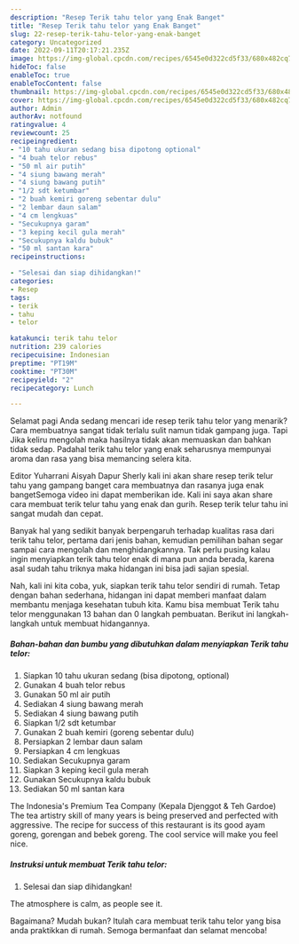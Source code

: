 ```yaml
---
description: "Resep Terik tahu telor yang Enak Banget"
title: "Resep Terik tahu telor yang Enak Banget"
slug: 22-resep-terik-tahu-telor-yang-enak-banget
category: Uncategorized
date: 2022-09-11T20:17:21.235Z
image: https://img-global.cpcdn.com/recipes/6545e0d322cd5f33/680x482cq70/terik-tahu-telor-foto-resep-utama.jpg
hideToc: false
enableToc: true
enableTocContent: false
thumbnail: https://img-global.cpcdn.com/recipes/6545e0d322cd5f33/680x482cq70/terik-tahu-telor-foto-resep-utama.jpg
cover: https://img-global.cpcdn.com/recipes/6545e0d322cd5f33/680x482cq70/terik-tahu-telor-foto-resep-utama.jpg
author: Admin
authorAv: notfound
ratingvalue: 4
reviewcount: 25
recipeingredient:
- "10 tahu ukuran sedang bisa dipotong optional"
- "4 buah telor rebus"
- "50 ml air putih"
- "4 siung bawang merah"
- "4 siung bawang putih"
- "1/2 sdt ketumbar"
- "2 buah kemiri goreng sebentar dulu"
- "2 lembar daun salam"
- "4 cm lengkuas"
- "Secukupnya garam"
- "3 keping kecil gula merah"
- "Secukupnya kaldu bubuk"
- "50 ml santan kara"
recipeinstructions:

- "Selesai dan siap dihidangkan!"
categories:
- Resep
tags:
- terik
- tahu
- telor

katakunci: terik tahu telor 
nutrition: 239 calories
recipecuisine: Indonesian
preptime: "PT19M"
cooktime: "PT30M"
recipeyield: "2"
recipecategory: Lunch

---
```



Selamat pagi Anda sedang mencari ide resep terik tahu telor yang menarik? Cara membuatnya sangat tidak terlalu sulit namun tidak gampang juga. Tapi Jika keliru mengolah maka hasilnya tidak akan memuaskan dan bahkan tidak sedap. Padahal terik tahu telor yang enak seharusnya mempunyai aroma dan rasa yang bisa memancing selera kita.


Editor Yuharrani Aisyah Dapur Sherly kali ini akan share resep terik telur tahu yang gampang banget cara membuatnya dan rasanya juga enak bangetSemoga video ini dapat memberikan ide. Kali ini saya akan share cara membuat terik telur tahu yang enak dan gurih. Resep terik telur tahu ini sangat mudah dan cepat.

Banyak hal yang sedikit banyak berpengaruh terhadap kualitas rasa dari terik tahu telor, pertama dari jenis bahan, kemudian pemilihan bahan segar sampai cara mengolah dan menghidangkannya. Tak perlu pusing kalau ingin menyiapkan terik tahu telor enak di mana pun anda berada, karena asal sudah tahu triknya maka hidangan ini bisa jadi sajian spesial.


Nah, kali ini kita coba, yuk, siapkan terik tahu telor sendiri di rumah. Tetap dengan bahan sederhana, hidangan ini dapat memberi manfaat dalam membantu menjaga kesehatan tubuh kita. Kamu bisa membuat Terik tahu telor menggunakan 13 bahan dan 0 langkah pembuatan. Berikut ini langkah-langkah untuk membuat hidangannya.

<!--inarticleads1-->

##### Bahan-bahan dan bumbu yang dibutuhkan dalam menyiapkan Terik tahu telor:

1. Siapkan 10 tahu ukuran sedang (bisa dipotong, optional)
1. Gunakan 4 buah telor rebus
1. Gunakan 50 ml air putih
1. Sediakan 4 siung bawang merah
1. Sediakan 4 siung bawang putih
1. Siapkan 1/2 sdt ketumbar
1. Gunakan 2 buah kemiri (goreng sebentar dulu)
1. Persiapkan 2 lembar daun salam
1. Persiapkan 4 cm lengkuas
1. Sediakan Secukupnya garam
1. Siapkan 3 keping kecil gula merah
1. Gunakan Secukupnya kaldu bubuk
1. Sediakan 50 ml santan kara


The Indonesia&#39;s Premium Tea Company (Kepala Djenggot &amp; Teh Gardoe) The tea artistry skill of many years is being preserved and perfected with aggressive. The recipe for success of this restaurant is its good ayam goreng, gorengan and bebek goreng. The cool service will make you feel nice. 

<!--inarticleads2-->

##### Instruksi untuk membuat Terik tahu telor:


1. Selesai dan siap dihidangkan!

The atmosphere is calm, as people see it. 

Bagaimana? Mudah bukan? Itulah cara membuat terik tahu telor yang bisa anda praktikkan di rumah. Semoga bermanfaat dan selamat mencoba!
